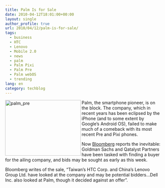 ```yaml
---
title: Palm Is for Sale
date: 2010-04-12T18:01:00+00:00
layout: single
author_profile: true
url: 2010/04/12/palm-is-for-sale/
tags:
  - business
  - HTC
  - Lenovo
  - Mobile 2.0
  - news
  - palm
  - Palm Pixi
  - Palm Pre
  - Palm webOS
  - trending
lang: en
category: techblog
---
```

[<img title="palm_pre" border="0" alt="palm_pre" align="left" src="http://lh4.ggpht.com/_vaUVXcmC3OI/S8NY9iuqUZI/AAAAAAAAB6I/SmTl_QQcK4c/palm_pre_thumb%5B2%5D.jpg?imgmax=800" width="244" height="179" />](http://lh3.ggpht.com/_vaUVXcmC3OI/S8NY7lhF6CI/AAAAAAAAB6E/mV_HiVgWJY4/s1600-h/palm_pre%5B4%5D.jpg) Palm, the smartphone pioneer, is on the block. The company, which in recent years has been eclipsed by the iPhone (and to some extent by Google’s Android OS), failed to make much of a comeback with its most recent Pre and Pixi phones. 

Now [Bloomberg](http://www.bloomberg.com/apps/news?pid=20601087&sid=arvXvuu.DqW4) reports the inevitable: Goldman Sachs and Qatalyst Partners have been tasked with finding a buyer for the ailing company, and bids may be sought as early as this week. 

Bloomberg writes of the sale, “Taiwan’s HTC Corp. and China’s Lenovo Group Ltd. have looked at the company and may be potential bidders…Dell Inc. also looked at Palm, though it decided against an offer”.
